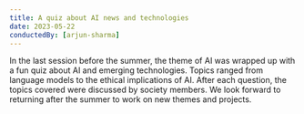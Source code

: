 ```yaml
---
title: A quiz about AI news and technologies
date: 2023-05-22
conductedBy: [arjun-sharma]
---
```


In the last session before the summer, the theme of AI was wrapped up with a fun quiz about AI and emerging technologies. Topics ranged from language models to the ethical implications of AI. After each question, the topics covered were discussed by society members. We look forward to returning after the summer to work on new themes and projects.
